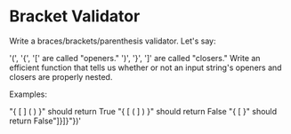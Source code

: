 # Bracket Validator

Write a braces/brackets/parenthesis validator.
Let's say:

'(', '{', '[' are called "openers."
')', '}', ']' are called "closers."
Write an efficient function that tells us whether or not an input string's
openers and closers are properly nested.

Examples:

"{ [ ] ( ) }" should return True
"{ [ ( ] ) }" should return False
"{ [ }" should return False"]}]}"})'
